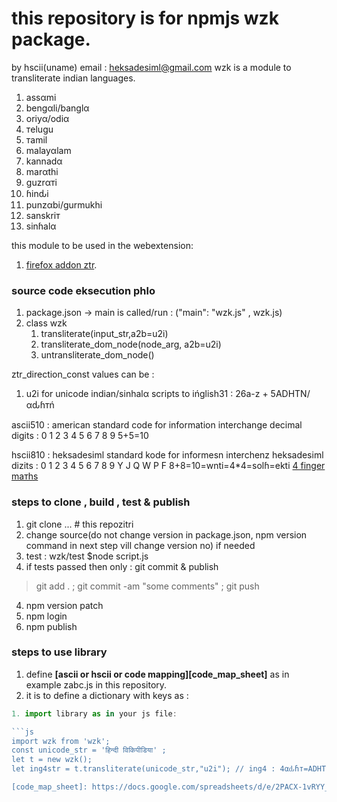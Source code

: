 # this repository is for npmjs wzk package.
by hscii(uname) email : heksadesiml@gmail.com
wzk is a module to transliterate indian languages.

1. assαmi
1. bengαli/banglα
2. oriyα/odiα
3. тelugu
4. тamil
5. malayαlam
6. kannadα
7. marαthi
8. guzrαтi
9. ɦinԃi
10. punzαbi/gurmukhi
11. sanskriт
12. sinɦalα

this module to be used in the webextension:
1. [firefox addon ztr](//addons.mozilla.org/en-US/firefox/addon/ztr/).

### source code eksecution phlo

1. package.json -> main is called/run : ("main": "wzk.js" , wzk.js)
2. class wzk
   1. transliterate(input_str,a2b=u2i)
   2. transliterate_dom_node(node_arg, a2b=u2i)
   3. untransliterate_dom_node()

ztr_direction_const values can be :
1. u2i for unicode indian/sinhalα scripts to ińglish31 : 26a-z + 5ADHTN/αԃɦтń

ascii510 : american standard code for information interchange
decimal digits : 0 1 2 3 4 5 6 7 8 9
5+5=10

hscii810 : heksadesiml standard kode for informesn interchenz
heksadesiml dizits : 0 1 2 3 4 5 6 7 8 9 Y J Q W P F
8+8=10=wnti=4*4=solɦ=ekti
[4 finger maтhs](https://github.com/zawa4s)

### steps to clone , build , test & publish

1. git clone ... # this repozitri
2. change source(do not change version in package.json, npm version command in next step vill change version no) if needed
2. test : wzk/test $node script.js
3. if tests passed then only : git commit & publish

  > git add . ; git commit -am "some comments" ; git push

4. npm version patch
5. npm login
6. npm publish

### steps to use library

1. define **[ascii or hscii or code mapping][code_map_sheet]** as in example zabc.js in this repository.
1. it is to define a dictionary with keys as :

```js
1. import library as in your js file:

```js
import wzk from 'wzk';
const unicode_str = 'हिन्दी विकिपीडिया' ;
let t = new wzk();
let ing4str = t.transliterate(unicode_str,"u2i"); // ing4 : 4αԃɦт=ADHT

[code_map_sheet]: https://docs.google.com/spreadsheets/d/e/2PACX-1vRYY_On0oQlYqCH8KrAuNy9nxnUKRx9dG6UvjoZjbP1ZVeXX6VcHl-sU2yg9jbAFszCcNZ5STK47_rz/pubhtml
